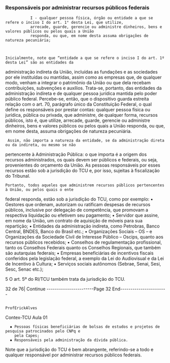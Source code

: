 ### Responsáveis por administrar recursos públicos federais



               I - qualquer pessoa física, órgão ou entidade a que se refere o inciso I do art. 1° desta Lei, que utilize,
               arrecade, guarde, gerencie ou administre dinheiros, bens e valores públicos ou pelos quais a União
               responda, ou que, em nome desta assuma obrigações de natureza pecuniária;



    Inicialmente, note que “entidade a que se refere o inciso I do art. 1º desta Lei” são as entidades da
administração indireta da União, incluídas as fundações e as sociedades por ele instituídas ou mantidas, assim
como as empresas que, de qualquer modo, venham a integrar o patrimônio da União ou que dela recebam
contribuições, subvenções e auxílios. Trata-se, portanto, das entidades da administração indireta e de
qualquer pessoa jurídica mantida pelo poder público federal.
     Percebe-se, então, que o dispositivo guarda estreita relação com o art. 70, parágrafo único da Constituição
Federal, o qual define os responsáveis por prestar contas: qualquer pessoa física ou jurídica, pública ou
privada, que administre, de qualquer forma, recursos públicos, isto é, que utilize, arrecade, guarde, gerencie
ou administre dinheiros, bens e valores públicos ou pelos quais a União responda, ou que, em nome desta,
assuma obrigações de natureza pecuniária.

     Assim, não importa a natureza da entidade, se da administração direta ou da indireta, ou mesmo se não
pertencente à Administração Pública: o que importa é a origem dos recursos administrados, os quais devem
ser públicos e federais, ou seja, provenientes do orçamento da União. As pessoas responsáveis por esses
recursos estão sob a jurisdição do TCU e, por isso, sujeitas à fiscalização do Tribunal.

    Portanto, todos aqueles que administrem recursos públicos pertencentes à União, ou pelos quais o ente
federal responda, estão sob a jurisdição do TCU, como por exemplo:
          ▪ Gestores que ordenam, autorizam ou ratificam despesas de recursos públicos, inclusive por delegação
            de competência, que promovam a respectiva liquidação ou efetivem seu pagamento;
          ▪ Servidor que assine, em nome da União, um contrato de aquisição de móveis para sua repartição;
          ▪ Entidades da administração indireta, como Petrobras, Banco Central, BNDES, Banco do Brasil etc.;
          ▪ Organizações Sociais – OS – e Organizações da Sociedade Civil de Interesse Público – Oscips, quanto
            aos recursos públicos recebidos;
          ▪ Conselhos de regulamentação profissional, tanto os Conselhos Federais quanto os Conselhos
            Regionais, que também são autarquias federais;
          ▪ Empresas beneficiárias de incentivos fiscais conferidos pela legislação federal, a exemplo da Lei do
            Audiovisual e da Lei de Incentivo à Cultura;
          ▪ Serviços sociais autônomos (Sebrae, Senai, Sesi, Sesc, Senac etc.);




5   O art. 5º do RI/TCU também trata da jurisdição do TCU.



32 de 76| Continue
-----------------------Page 32 End-----------------------

                                                                                               ProfErickAlves
Contex-TCU
                                                                                                        Aula 01

      ▪ Pessoas físicas beneficiárias de bolsas de estudos e projetos de pesquisa patrocinados pelo CNPq e
        pela Capes;
      ▪ Responsáveis pela administração da dívida pública.
   Note que a jurisdição do TCU é bem abrangente, referindo-se a todo e qualquer responsável por
administrar recursos públicos federais.